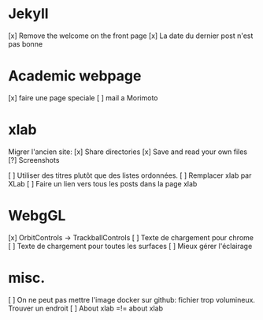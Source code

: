 # Jekyll

[x] Remove the welcome on the front page
[x] La date du dernier post n'est pas bonne

# Academic webpage

[x] faire une page speciale
[ ] mail a Morimoto

# xlab

Migrer l'ancien site:
[x] Share directories
[x] Save and read your own files
[?] Screenshots

[ ] Utiliser des titres plutôt que des listes ordonnées.
[ ] Remplacer xlab par XLab
[ ] Faire un lien vers tous les posts dans la page xlab

# WebgGL

[x] OrbitControls -> TrackballControls
[ ] Texte de chargement pour chrome
[ ] Texte de chargement pour toutes les surfaces
[ ] Mieux gérer l'éclairage

# misc.

[ ] On ne peut pas mettre l'image docker sur github: fichier trop volumineux. Trouver un endroit
[ ] About xlab =!= about xlab
